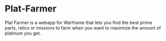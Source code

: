# Plat-Farmer
Plat Farmer is a webapp for Warframe that lets you find the best prime parts, relics or missions to farm when you want to maximize the amount of platinum you get.

